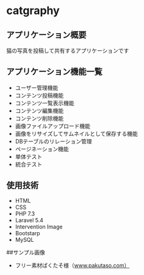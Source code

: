 # catgraphy

## アプリケーション概要
猫の写真を投稿して共有するアプリケーションです


## アプリケーション機能一覧
- ユーザー管理機能
- コンテンツ投稿機能
- コンテンツ一覧表示機能
- コンテンツ編集機能
- コンテンツ削除機能
- 画像ファイルアップロード機能
- 画像をリサイズしてサムネイルとして保存する機能
- DBテーブルのリレーション管理
- ページネーション機能
- 単体テスト
- 統合テスト



## 使用技術
- HTML
- CSS
- PHP 7.3
- Laravel 5.4
- Intervention Image
- Bootstarp
- MySQL


##サンプル画像
- フリー素材ぱくたそ様（www.pakutaso.com）
